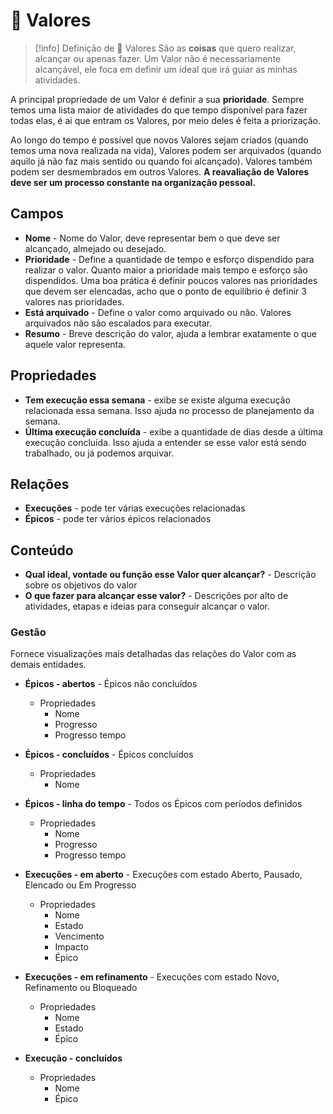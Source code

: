 # 🌟 Valores

> [!info] Definição de 🌟 Valores
> São as **coisas** que quero realizar, alcançar ou apenas fazer. Um Valor não é necessariamente alcançável, ele foca em definir um ideal que irá guiar as minhas atividades.

A principal propriedade de um Valor é definir a sua **prioridade**. Sempre temos uma lista maior de atividades do que tempo disponível para fazer todas elas, é ai que entram os Valores, por meio deles é feita a priorização.

Ao longo do tempo é possível que novos Valores sejam criados (quando temos uma nova realizada na vida), Valores podem ser arquivados (quando aquilo já não faz mais sentido ou quando foi alcançado). Valores também podem ser desmembrados em outros Valores. **A reavaliação de Valores deve ser um processo constante na organização pessoal.**

## Campos

- **Nome** - Nome do Valor, deve representar bem o que deve ser alcançado, almejado ou desejado.
- **Prioridade** - Define a quantidade de tempo e esforço dispendido para realizar o valor. Quanto maior a prioridade mais tempo e esforço são dispendidos. Uma boa prática é definir poucos valores nas prioridades que devem ser elencadas, acho que o ponto de equilíbrio é definir 3 valores nas prioridades.
- **Está arquivado** - Define o valor como arquivado ou não. Valores arquivados não são escalados para executar.
- **Resumo** - Breve descrição do valor, ajuda a lembrar exatamente o que aquele valor representa.

## Propriedades

- **Tem execução essa semana** - exibe se existe alguma execução relacionada essa semana. Isso ajuda no processo de planejamento da semana.
- **Última execução concluída** - exibe a quantidade de dias desde a última execução concluída. Isso ajuda a entender se esse valor está sendo trabalhado, ou já podemos arquivar.

## Relações

- **Execuções** - pode ter várias execuções relacionadas
- **Épicos** - pode ter vários épicos relacionados

## Conteúdo

- **Qual ideal, vontade ou função esse Valor quer alcançar?** - Descrição sobre os objetivos do valor
- **O que fazer para alcançar esse valor?** - Descrições por alto de atividades, etapas e ideias para conseguir alcançar o valor.


### Gestão

Fornece visualizações mais detalhadas das relações do Valor com as demais entidades.

- **Épicos - abertos** - Épicos não concluídos
	- Propriedades
		- Nome
		- Progresso
		- Progresso tempo

- **Épicos - concluídos** - Épicos concluídos
	- Propriedades
		- Nome

- **Épicos - linha do tempo** - Todos os Épicos com períodos definidos
	- Propriedades
		- Nome
		- Progresso
		- Progresso tempo

- **Execuções - em aberto** - Execuções com estado Aberto, Pausado, Elencado ou Em Progresso
	- Propriedades
		- Nome
		- Estado
		- Vencimento
		- Impacto
		- Épico

- **Execuções - em refinamento** - Execuções com estado Novo, Refinamento ou Bloqueado
	- Propriedades
		- Nome
		- Estado
		- Épico

- **Execução - concluídos**
	- Propriedades
		- Nome
		- Épico